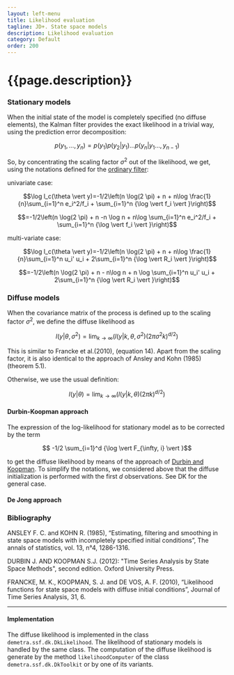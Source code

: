 ```yaml
---
layout: left-menu
title: Likelihood evaluation
tagline: JD+. State space models
description: Likelihood evaluation
category: Default
order: 200
---
```


# {{page.description}}

### Stationary models

When the initial state of the model is completely specified (no diffuse elements), the Kalman filter provides the exact likelihood in a trivial way, using the prediction error decomposition:

$$ p(y_1, \ldots, y_n) = p(y_1) p(y_2\vert y_1) \ldots p(y_n\vert y_1 \ldots, y_{n-1})$$  

So, by concentrating the scaling factor $\sigma^2$ out of the likelihood, we get, using the notations defined for the [ordinary filter](./ordinaryfilter.html):

univariate case:

$$\log l_c(\theta \vert y)=-1/2\left(n \log(2 \pi) + n  + n\log \frac{1}{n}\sum_{i=1}^n e_i^2/f_i + \sum_{i=1}^n {\log \vert f_i \vert }\right)$$

$$=-1/2\left(n \log(2 \pi) + n  -n \log n + n\log \sum_{i=1}^n e_i^2/f_i + \sum_{i=1}^n {\log \vert f_i \vert }\right)$$

multi-variate case:

$$\log l_c(\theta \vert y)=-1/2\left(n \log(2 \pi) + n  + n\log \frac{1}{n}\sum_{i=1}^n u_i' u_i + 2\sum_{i=1}^n {\log \vert R_i \vert }\right)$$

$$=-1/2\left(n \log(2 \pi) + n  - n\log n + n \log \sum_{i=1}^n u_i' u_i + 2\sum_{i=1}^n {\log \vert R_i \vert }\right)$$

### Diffuse models


When the covariance matrix of the process is defined up to the scaling factor $\sigma^2$, we define the diffuse likelihood as 

$$l(y\vert \theta, \sigma^2) = \lim_{k \rightarrow \infty} \left(l(y \vert k, \theta,\sigma^2)  (2 \pi \sigma^2 k)^{d/2}\right)$$

This is similar to Francke et al.(2010), (equation 14).
Apart from the scaling factor, it is also identical to the approach of Ansley and Kohn (1985) (theorem 5.1). 

Otherwise, we use the usual definition:

$$l(y\vert \theta) = \lim_{k \rightarrow \infty} \left(l(y \vert k, \theta)  (2 \pi  k)^{d/2}\right)$$


#### Durbin-Koopman approach

The expression of the log-likelihood for stationary model as to be corrected by the term

$$ -1/2 \sum_{i=1}^d {\log \vert F_{\infty, i} \vert }$$

to get the diffuse likelihood by means of the approach of [Durbin and Koopman](dk/md). To simplify the notations, we considered above that the diffuse initialization is performed with the first $d$ observations. See DK for the general case. 

#### De Jong approach



### Bibliography
ANSLEY F. C. and KOHN R. (1985), “Estimating, filtering and smoothing in state space models with incompletely specified initial conditions”, The annals of statistics, vol. 13, n°4, 1286-1316.  

DURBIN J. AND KOOPMAN S.J. (2012): "Time Series Analysis by State Space Methods", second edition. Oxford University Press.

FRANCKE, M. K., KOOPMAN, S. J. and DE VOS, A. F. (2010), “Likelihood functions for state space models with diffuse initial conditions”, Journal of Time Series Analysis, 31, 6.

<hr>

#### Implementation

 The diffuse likelihood is implemented in the class `demetra.ssf.dk.DkLikelihood`. The likelihood of stationary models is handled by the same class.
 The computation of the diffuse likelihood is generate by the method `likelihoodComputer` of the class `demetra.ssf.dk.DkToolkit` or by one of its variants.